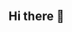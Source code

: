 ## Hi there 👋

<!--
**mianmoeed03/mianmoeed03** is a ✨ _special_ ✨ repository because its `README.md` (this file) appears on your GitHub profile.

Here are some ideas to get you started:

- 🔭 I’m currently working on ...# Hi 👋 I'm Moeed  

- 🎓 Starting Computer Science soon  
- 🐍 Learning Python step by step  
- 📊 Exploring Data Science & Machine Learning  
- 🌱 Sharing my coding journey on GitHub  

- 🌱 I’m currently learning ...
- 👯 I’m looking to collaborate on ...
- 🤔 I’m looking for help with ...
- 💬 Ask me about ...
- 📫 How to reach me: ...
- 😄 Pronouns: ...
- ⚡ Fun fact: ...
-->
